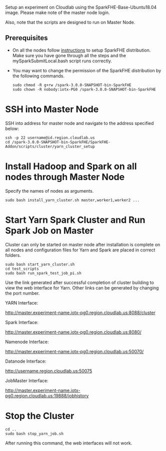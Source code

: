 
Setup an experiment on Cloudlab using the SparkFHE-Base-Ubuntu18.04 image. Please make note of the master node login.

Also, note that the scripts are designed to run on Master Node.

## Prerequisites
* On all the nodes follow [instructions](https://github.com/SpiRITlab/SparkFHE-Examples/wiki) to setup SparkFHE distribution. Make sure you have gone through all the steps and the mySparkSubmitLocal.bash script runs correctly.

 * You may want to change the permission of the SparkFHE distribution by the following commands.
   ```
   sudo chmod -R g+rw /spark-3.0.0-SNAPSHOT-bin-SparkFHE
   sudo chown -R nobody:iotx-PG0 /spark-3.0.0-SNAPSHOT-bin-SparkFHE
   ```

# SSH into Master Node
SSH into address for master node and navigate to the address specified below:
```
ssh -p 22 username@id.region.cloudlab.us
cd /spark-3.0.0-SNAPSHOT-bin-SparkFHE/SparkFHE-Addon/scripts/cluster/yarn_cluster_setup
```

# Install Hadoop and Spark on all nodes through Master Node
Specify the names of nodes as arguments.
```
sudo bash install_yarn_cluster.sh master,worker1,worker2 ...
```

# Start Yarn Spark Cluster and Run Spark Job on Master
Cluster can only be started on master node after installation is complete on all nodes and configuration files for Yarn and Spark are placed in correct folders.
```
sudo bash start_yarn_cluster.sh
cd test_scripts
sudo bash run_spark_test_job_pi.sh
```
Use the link generated after successful completion of cluster building to view the web interface for Yarn. Other links can be generated by changing the port number.

YARN Interface:

http://master.experiment-name.iotx-pg0.region.cloudlab.us:8088/cluster

Spark Interface:

http://master.experiment-name.iotx-pg0.region.cloudlab.us:8080/

Namenode Interface:

http://master.experiment-name.iotx-pg0.region.cloudlab.us:50070/

Datanode Interface:

http://username.region.cloudlab.us:50075

JobMaster Interface:

http://master.experiment-name.iotx-pg0.region.cloudlab.us:19888/jobhistory

# Stop the Cluster
```
cd ..
sudo bash stop_yarn_job.sh
```
After running this command, the web interfaces will not work.